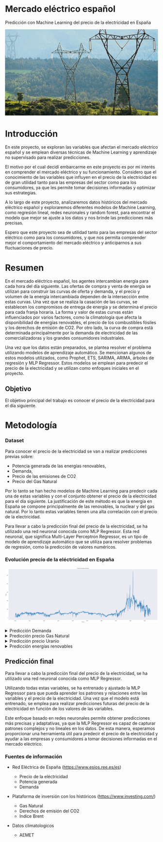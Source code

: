 # Mercado eléctrico español
Predicción con Machine Learning del precio de la electricidad en España

![preciomwh](./pics/por.jpeg)

# Introducción

En este proyecto, se exploran las variables que afectan el mercado eléctrico español y se emplean diversas técnicas de Machine Learning y aprendizaje no supervisado para realizar predicciones.

El motivo por el cual decidí embarcarme en este proyecto es por mi interés en comprender el mercado eléctrico y su funcionamiento. Considero que el conocimiento de las variables que influyen en el precio de la electricidad es de gran utilidad tanto para las empresas del sector como para los consumidores, ya que les permite tomar decisiones informadas y optimizar sus estrategias.

A lo largo de este proyecto, analizaremos datos históricos del mercado eléctrico español y exploraremos diferentes modelos de Machine Learning, como regresión lineal, redes neuronales y random forest, para encontrar el modelo que mejor se ajuste a los datos y nos brinde las predicciones más precisas.

Espero que este proyecto sea de utilidad tanto para las empresas del sector eléctrico como para los consumidores, y que nos permita comprender mejor el comportamiento del mercado eléctrico y anticiparnos a sus fluctuaciones de precio.


# Resumen

En el mercado eléctrico español, los agentes intercambian energía para cada hora del día siguiente. Las ofertas de compra y venta de energía se utilizan para construir las curvas de oferta y demanda, y el precio y volumen de la energía intercambiada dependen de la intersección entre estas curvas. Una vez que se realiza la casación de las curvas, se establecen los compromisos de entrega de energía y se determina el precio para cada franja horaria. La forma y valor de estas curvas están influenciados por varios factores, como la climatología que afecta la disponibilidad de energías renovables, el precio de los combustibles fósiles y los derechos de emisión de CO2. Por otro lado, la curva de compra está determinada principalmente por la demanda de electricidad de las comercializadoras y los grandes consumidores industriales.

Una vez que los datos están preparados, se plantea resolver el problema utilizando modelos de aprendizaje automático. Se mencionan algunos de estos modelos utilizados, como Prophet, ETS,  SARIMA, ARIMA, árboles de regresión y MLP Regressor. Estos modelos se emplean para predecir el precio de la electricidad y se utilizan como enfoques iniciales en el proyecto.

## Objetivo

El objetivo principal del trabajo es conocer el precio de la electricidad para el día siguiente. 

# Metodología

### Dataset

Para conocer el precio de la electricidad se van a realizar predicciones previas sobre:

- Potencia generada de las energías renovables,
- Demanda, 
- Precio de las emisiones de CO2 
- Precio del Gas Natural

Por lo tanto se han hecho modelos de Machine Learning para predecir cada una de estas variables y con el conjunto obtener el precio de la electricidad para el día siguiente. La justificación de este método es que la energía en España se compone principalmente de las renovables, la nuclear y del gas natural. Por lo tanto estas variables tienen una alta correlación con el precio de la electricidad.

Para llevar a cabo la predicción final del precio de la electricidad, se ha utilizado una red neuronal conocida como MLP Regressor. Esta red neuronal, que significa Multi-Layer Perceptron Regressor, es un tipo de modelo de aprendizaje automático que se utiliza para resolver problemas de regresión, como la predicción de valores numéricos.


### Evolución precio de la eléctricidad en España 

![preciomwh](./pics/preciomwh.png)

<details>
<summary>Predicción Demanda</summary>

El modelo que mejor se ajusta a la demanda es ETS ya que tiene un periodo estacional de 7 días

![demanda](./pics/predemanda.png)

</details>

<details>
<summary>Predicción precio Gas Natural</summary>

Tas probar distintos modelos el que mejor se ajusta a la realidad es el XGB Boosting, se muestran los resultados para los próximos cinco días

![preciomwh](./pics/predicciongasn.png)

rmse: 0.1258590053674676
</details>

<details>
<summary>Predicción precio Uranio</summary>

![prediccionuranio](./pics/prediccionuranio.png)
</details>

<details>
<summary>Predicción energías renovables</summary>

El modelo que mejor se ajusta a la energía hidraulica y solar es Prophet 

![prediccionuranio](./pics/hidraulica.png)

![prediccionuranio](./pics/solar.png)
</details>

## Predicción final


Para llevar a cabo la predicción final del precio de la electricidad, se ha utilizado una red neuronal conocida como MLP Regressor. 


Utilizando todas estas variables, se ha entrenado y ajustado la MLP Regressor para que pueda aprender los patrones y relaciones entre las variables y el precio de la electricidad. Una vez que el modelo está entrenado, se emplea para realizar predicciones futuras del precio de la electricidad en función de los valores de las variables.

Este enfoque basado en redes neuronales permite obtener predicciones más precisas y adaptativas, ya que la MLP Regressor es capaz de capturar patrones complejos y no lineales en los datos. De esta manera, esperamos proporcionar una herramienta útil para predecir el precio de la electricidad y ayudar a las empresas y consumidores a tomar decisiones informadas en el mercado eléctrico.




### Fuentes de información

* Red Eléctrica de España (https://www.esios.ree.es/es)
    - Precio de la eléctricidad
    - Potencia generada
    - Demanda


* Plataforma de inversión con los históricos (https://www.investing.com/)

    - Gas Natural
    - Derechos de emisión del CO2
    - Indice Brent 

* Datos climatologicos 

    - AEMET
